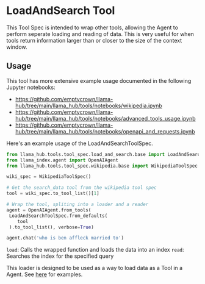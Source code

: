 # LoadAndSearch Tool

This Tool Spec is intended to wrap other tools, allowing the Agent to perform seperate loading and reading of data. This is very useful for when tools return information larger than or closer to the size of the context window.


## Usage

This tool has more extensive example usage documented in the following Jupyter notebooks:
- https://github.com/emptycrown/llama-hub/tree/main/llama_hub/tools/notebooks/wikipedia.ipynb
- https://github.com/emptycrown/llama-hub/tree/main/llama_hub/tools/notebooks/advanced_tools_usage.ipynb
- https://github.com/emptycrown/llama-hub/tree/main/llama_hub/tools/notebooks/openapi_and_requests.ipynb



Here's an example usage of the LoadAndSearchToolSpec.

```python
from llama_hub.tools.tool_spec.load_and_search.base import LoadAndSearchToolSpec
from llama_index.agent import OpenAIAgent
from llama_hub.tools.tool_spec.wikipedia.base import WikipediaToolSpec

wiki_spec = WikipediaToolSpec()

# Get the search_data tool from the wikipedia tool spec
tool = wiki_spec.to_tool_list()[1]

# Wrap the tool, spliting into a loader and a reader
agent = OpenAIAgent.from_tools(
 LoadAndSearchToolSpec.from_defaults(
    tool
 ).to_tool_list(), verbose=True)

agent.chat('who is ben affleck married to')
```

`load`: Calls the wrapped function and loads the data into an index
`read`: Searches the index for the specified query

This loader is designed to be used as a way to load data as a Tool in a Agent. See [here](https://github.com/emptycrown/llama-hub/tree/main) for examples.

